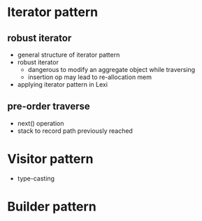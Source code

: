 # Iterator pattern

## robust iterator

- general structure of iterator pattern
- robust iterator
  - dangerous to modify an aggregate object while traversing
  - insertion op may lead to re-allocation mem
- applying iterator pattern in Lexi

## pre-order traverse

- next() operation
- stack to record path previously reached

# Visitor pattern

- type-casting

# Builder pattern